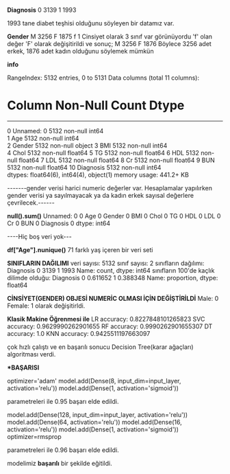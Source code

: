 **Diagnosis**
0 3139
1 1993

1993 tane diabet teşhisi olduğunu söyleyen bir datamız var.

**Gender**
M 3256
F 1875
f 1
Cinsiyet olarak 3 sınıf var görünüyordu 'f' olan değer 'F' olarak değişitirildi ve sonuç;
M 3256
F 1876
Böylece 3256 adet erkek, 1876 adet kadın olduğunu söylemek mümkün

**info**

RangeIndex: 5132 entries, 0 to 5131
Data columns (total 11 columns):

# Column Non-Null Count Dtype

---

0 Unnamed: 0 5132 non-null int64  
 1 Age 5132 non-null int64  
 2 Gender 5132 non-null object
3 BMI 5132 non-null int64  
 4 Chol 5132 non-null float64
5 TG 5132 non-null float64
6 HDL 5132 non-null float64
7 LDL 5132 non-null float64
8 Cr 5132 non-null float64
9 BUN 5132 non-null float64
10 Diagnosis 5132 non-null int64  
dtypes: float64(6), int64(4), object(1)
memory usage: 441.2+ KB

-------gender verisi harici numeric değerler var. Hesaplamalar yapılırken gender verisi ya sayılmayacak ya da kadın erkek sayısal değerlere çevrilecek.------

**null().sum()**
Unnamed: 0 0
Age 0
Gender 0
BMI 0
Chol 0
TG 0
HDL 0
LDL 0
Cr 0
BUN 0
Diagnosis 0
dtype: int64

----Hiç boş veri yok---

**df["Age"].nunique()**
71 farklı yaş içeren bir veri seti

**SINIFLARIN DAĞILIMI**
veri sayısı: 5132
sınıf sayısı: 2
sınıfların dağılımı: Diagnosis
0 3139
1 1993
Name: count, dtype: int64
sınıfların 100'de kaçlık dilimde olduğu: Diagnosis
0 0.611652
1 0.388348
Name: proportion, dtype: float64

**CİNSİYET(GENDER) OBJESİ NUMERİC OLMASI İÇİN DEĞİŞTİRİLDİ**
Male: 0
Female: 1 olarak değişitirldi.

**Klasik Makine Öğrenmesi ile**
LR accuracy: 0.8227848101265823
SVC accuracy: 0.9629990262901655
RF accuracy: 0.9990262901655307
DT accuracy: 1.0
KNN accuracy: 0.9425511197663097

çok hızlı çalıştı ve en başarılı sonucu Decision Tree(karar ağaçları) algoritması verdi.

**\*BAŞARISI**

optimizer='adam'
model.add(Dense(8, input_dim=input_layer, activation='relu'))
model.add(Dense(1, activation='sigmoid'))

parametreleri ile 0.95 başarı elde edildi.

model.add(Dense(128, input_dim=input_layer, activation='relu'))
model.add(Dense(64, activation='relu'))
model.add(Dense(16, activation='relu'))
model.add(Dense(1, activation='sigmoid'))
optimizer=rmsprop

parametreleri ile 0.96 başarı elde edildi.

modelimiz **başarılı** bir şekilde eğitildi.
